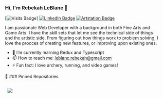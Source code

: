 ### Hi, I'm Rebekah LeBlanc 👋

[![Visits Badge](https://badges.pufler.dev/visits/R-LeBlanc/R-LeBlanc)] [![LinkedIn Badge](https://img.shields.io/badge/LinkedIn-Profile-informational?style=for-the-badge&logo=linkedin&logoColor=white&color=0D76A8)](https://www.linkedin.com/in/rebekahleblanc/) [![Artstation Badge](https://img.shields.io/badge/Artstation-Profile-informational?style=for-the-badge&logo=artstation&logoColor=white&color=0D76A8)](https://www.artstation.com/rebekahleblanc)

I am passionate Web Developer with a background in both Fine Arts and Game Arts. I have the skill sets that let
me see the technical side of things and the artistic side.
From figuring out how things work to problem solving, I love the procces of creating new 
features, or improving upon existing ones.

- 🌱 I’m currently learning Redux and Typescript
- 📫 How to reach me: leblanc.rebekah@gmail.com
- ⚡ Fun fact: I love archery, running, and video games!


 :pushpin: ### Pinned Repositories

<a href="https://github.com/R-LeBlanc/Final-Project">
 <img align="center" style="margin:1rem 0.5rem" src="https://github-readme-stats.vercel.app/api/pin/?username=R-LeBlanc&repo=Final-Project&title_color=ffffff&text_color=c9cacc&icon_color=4AB197&bg_color=1A2B34" />
</a>
